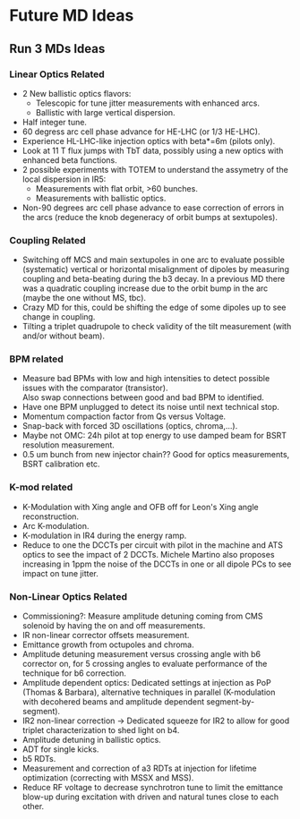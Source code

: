 # Future MD Ideas

## Run 3 MDs Ideas

### Linear Optics Related

* 2 New ballistic optics flavors:
    * Telescopic for tune jitter measurements with enhanced arcs.
    * Ballistic with large vertical dispersion.
* Half integer tune.
* 60 degress arc cell phase advance for HE-LHC (or 1/3 HE-LHC).
* Experience HL-LHC-like  injection optics with beta*=6m (pilots only). 
* Look at 11 T flux jumps with TbT data, possibly using a new optics with enhanced beta functions.
* 2 possible experiments with TOTEM to understand the assymetry of the local dispersion in IR5:
    * Measurements with flat orbit, >60 bunches.
    * Measurements with ballistic optics.
* Non-90 degrees arc cell phase advance to ease correction of errors in the arcs (reduce the knob degeneracy of orbit bumps at sextupoles).

### Coupling Related

* Switching off MCS and main sextupoles in one arc to evaluate possible (systematic) vertical or horizontal misalignment of dipoles by measuring coupling and beta-beating during the b3 decay.
In a previous MD there was a quadratic coupling increase due to the orbit bump in the arc (maybe the one without MS, tbc).
* Crazy MD for this, could be shifting the edge of some dipoles up to see change in coupling.
* Tilting a triplet quadrupole to check validity of the tilt measurement (with and/or without beam).

### BPM related

* Measure bad BPMs with low and high intensities to detect possible issues with the comparator (transistor).  
Also swap connections between good and bad BPM to identified.
* Have one BPM unplugged to detect its noise until next technical stop.
* Momentum compaction factor from Qs versus Voltage.
* Snap-back with forced 3D oscillations (optics, chroma,...).
* Maybe not OMC: 24h pilot at top energy to use damped beam for BSRT resolution measurement.
* 0.5 um bunch from new injector chain?? Good for optics measurements, BSRT calibration etc.

### K-mod related

* K-Modulation with Xing angle and OFB off for Leon's Xing angle reconstruction.
* Arc K-modulation.
* K-modulation in IR4 during the energy ramp.
* Reduce to one the DCCTs per circuit with pilot in the machine and ATS optics to see the impact of 2 DCCTs.
 Michele Martino also proposes increasing in 1ppm the noise of the DCCTs in one or all dipole PCs to see impact on tune jitter.

### Non-Linear Optics Related

* Commissioning?: Measure amplitude detuning coming from CMS solenoid by having the on and off measurements.
* IR non-linear corrector offsets measurement.
* Emittance growth from octupoles and chroma.
* Amplitude detuning measurement versus crossing angle with b6 corrector on, for 5 crossing angles to evaluate performance of the technique for b6 correction. 
* Amplitude dependent optics: Dedicated settings at injection as PoP (Thomas & Barbara), alternative techniques in parallel (K-modulation with decohered beams and amplitude dependent segment-by-segment).
* IR2 non-linear correction -> Dedicated squeeze for IR2 to allow for good triplet characterization to shed light on b4.
* Amplitude detuning in ballistic optics.
* ADT for single kicks.
* b5 RDTs.
* Measurement and correction of a3 RDTs at injection for lifetime optimization (correcting with MSSX and MSS).
* Reduce RF voltage to decrease synchrotron tune to limit the emittance blow-up during excitation with driven and natural tunes close to each other.
